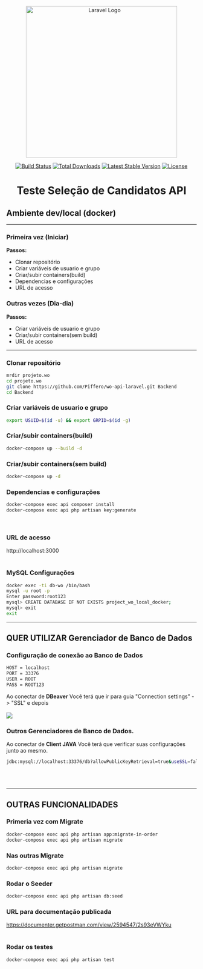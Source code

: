 <p align="center"><a href="https://laravel.com" target="_blank"><img src="https://raw.githubusercontent.com/laravel/art/master/logo-lockup/5%20SVG/2%20CMYK/1%20Full%20Color/laravel-logolockup-cmyk-red.svg" width="400" alt="Laravel Logo"></a></p>

<p align="center">
<a href="https://github.com/laravel/framework/actions"><img src="https://github.com/laravel/framework/workflows/tests/badge.svg" alt="Build Status"></a>
<a href="https://packagist.org/packages/laravel/framework"><img src="https://img.shields.io/packagist/dt/laravel/framework" alt="Total Downloads"></a>
<a href="https://packagist.org/packages/laravel/framework"><img src="https://img.shields.io/packagist/v/laravel/framework" alt="Latest Stable Version"></a>
<a href="https://packagist.org/packages/laravel/framework"><img src="https://img.shields.io/packagist/l/laravel/framework" alt="License"></a>
</p>

# <p align="center"> Teste Seleção de Candidatos API </p>

## Ambiente dev/local (docker)
---

### **Primeira vez (Iniciar)**
**Passos:** 
- Clonar repositório
- Criar variáveis de usuario e grupo
- Criar/subir containers(build)
- Dependencias e configurações
- URL de acesso

### **Outras vezes (Dia-dia)**
**Passos:** 
- Criar variáveis de usuario e grupo
- Criar/subir containers(sem build)
- URL de acesso
---

### Clonar repositório
```sh
mrdir projeto.wo
cd projeto.wo
git clone https://github.com/Piffero/wo-api-laravel.git Backend
cd Backend
```
### Criar variáveis de usuario e grupo
```sh
export USUID=$(id -u) && export GRPID=$(id -g)
```

### Criar/subir containers(build)
```sh
docker-compose up --build -d
```

### Criar/subir containers(sem build)
```sh
docker-compose up -d
```

### Dependencias e configurações
```sh
docker-compose exec api composer install
docker-compose exec api php artisan key:generate
``` 
<br>

### URL de acesso
http://localhost:3000 <br><br>


### MySQL Configurações
```sh
docker exec -ti db-wo /bin/bash
mysql -u root -p
Enter password:root123
mysql> CREATE DATABASE IF NOT EXISTS project_wo_local_docker;
mysql> exit
exit
```

- - - -
## **QUER UTILIZAR** Gerenciador de Banco de Dados
### Configuração de conexão ao Banco de Dados
```sh
HOST = localhost
PORT = 33376
USER = ROOT
PASS = ROOT123
```

Ao conectar de **DBeaver** Você terá que ir para guia "Connection settings" -> "SSL" e depois
<br><br><img src="https://i.stack.imgur.com/mbL65.png">

### Outros Gerenciadores de Banco de Dados.
Ao conectar de **Client JAVA** Você terá que verificar suas configurações junto ao mesmo.
```sh
jdbc:mysql://localhost:33376/db?allowPublicKeyRetrieval=true&useSSL=false
```
<br><br>
- - - -

## OUTRAS FUNCIONALIDADES

### Primeria vez com Migrate
```sh
docker-compose exec api php artisan app:migrate-in-order
docker-compose exec api php artisan migrate
```

### Nas outras Migrate
```sh
docker-compose exec api php artisan migrate
```

### Rodar o Seeder
```sh
docker-compose exec api php artisan db:seed
```

### URL para documentação publicada
https://documenter.getpostman.com/view/2594547/2s93eVWYku <br><br>


### Rodar os testes
```sh
docker-compose exec api php artisan test
```
